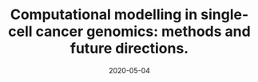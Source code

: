 ---
authors: "Zhang, Allen W and <b>Campbell, Kieran R</b>"
date: '2020-05-04'
journal: Arxiv preprint
paper_url: https://arxiv.org/abs/2005.01549
title: 'Computational modelling in single-cell cancer genomics: methods and future directions.'
---